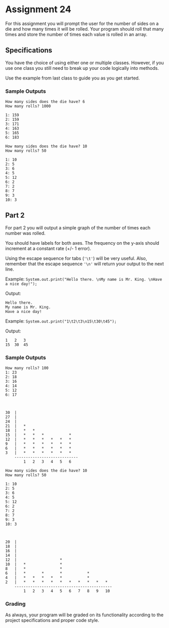 # Assignment 24

For this assignment you will prompt the user for the number of sides on a die and how many times it will be rolled. Your program should roll that many times and store the number of times each value is rolled in an array.

## Specifications

You have the choice of using either one or multiple classes. However, if you use one class you still need to break up your code logically into methods.

Use the example from last class to guide you as you get started.

### Sample Outputs

```
How many sides does the die have? 6
How many rolls? 1000

1: 159
2: 159
3: 171
4: 163
5: 165
6: 183
```

```
How many sides does the die have? 10
How many rolls? 50

1: 10
2: 5
3: 6
4: 5
5: 12
6: 2
7: 2
8: 7
9: 3
10: 3
```

## Part 2

For part 2 you will output a simple graph of the number of times each number was rolled.

You should have labels for both axes. The frequency on the y-axis should increment at a constant rate (+/- 1 error).

Using the escape sequence for tabs (`'\t'`) will be very useful. Also, remember that the escape sequence `'\n'` will return your output to the next line.

Example:
`System.out.print("Hello there. \nMy name is Mr. King. \nHave a nice day!");`

Output:
```
Hello there.
My name is Mr. King.
Have a nice day!
```

Example:
`System.out.print("1\t2\t3\n15\t30\t45");`

Output:
```
1   2   3
15  30  45
```

### Sample Outputs

```
How many rolls? 100
1: 23
2: 18
3: 16
4: 14
5: 12
6: 17



30  |                           
27  |                           
24  |                           
21  |   *                       
18  |   *   *                   
15  |   *   *   *           *   
12  |   *   *   *   *   *   *   
9   |   *   *   *   *   *   *   
6   |   *   *   *   *   *   *   
3   |   *   *   *   *   *   *   
    ----------------------------
        1   2   3   4   5   6   
```

```
How many sides does the die have? 10
How many rolls? 50

1: 10
2: 5
3: 6
4: 5
5: 12
6: 2
7: 2
8: 7
9: 3
10: 3



20  |                           
18  |                           
16  |                           
14  |                          
12  |                   *     
10  |   *               *      
8   |   *               *      
6   |   *       *       *           *
4   |   *   *   *   *   *           *
2   |   *   *   *   *   *   *   *   *   *   *   
    -------------------------------------------
        1   2   3   4   5   6   7   8   9   10
```

### Grading

As always, your program will be graded on its functionality according to the project specifications and proper code style.


